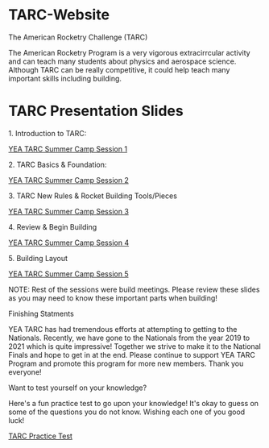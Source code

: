 # TARC-Website
<h> The American Rocketry Challenge (TARC) </h>
<p> The American Rocketry Program is a very vigorous extracirrcular activity and can teach many students about physics and aerospace science. Although TARC can be really competitive, it could help teach many important skills including building.</p>

<h1> TARC Presentation Slides </h1>
<p> 1. Introduction to TARC: </p>
<a href="https://docs.google.com/presentation/d/1wtepb-s_DwCCoto3F6970rQjpYzMOI88xqiHSbGpIro/edit#slide=id.g91d4bf7515_0_0">YEA TARC Summer Camp Session 1 </a>

<p> 2. TARC Basics & Foundation: </p>
<a href="https://docs.google.com/presentation/d/14sYZzmUk07LMfEFIZs4O_IpsVPUA3O6ISAkDrhqlBdQ/edit">YEA TARC Summer Camp Session 2 </a>

<p> 3. TARC New Rules & Rocket Building Tools/Pieces </p>
<a href = "https://docs.google.com/presentation/d/1UmzGxc9CSzW1hsqrMS1FphurXYt_oppbZZwwMpD7WO4/edit#slide=id.g35f391192_00"> YEA TARC Summer Camp Session 3 </a>

<p> 4. Review & Begin Building </p>
<a href = "https://docs.google.com/presentation/d/1EAFGcjW8-oYyQiK7Y62JYRKFDwU9To_6sapx2BcQ4x0/edit#slide=id.g8cdc0c9463_0_4640"> YEA TARC Summer Camp Session 4 </a>

<p> 5. Building Layout </p>
<a href = "https://docs.google.com/presentation/d/1pfeqnfcYNPGXf6wUYQGkJ4L_swWxxUKUJOI96PVpR20/edit#slide=id.ge89fda2472_0_0"> YEA TARC Summer Camp Session 5 </a>

<p3> NOTE: Rest of the sessions were build meetings. Please review these slides as you may need to know these important parts when building! <p3>

<h> Finishing Statments </h>
<p> YEA TARC has had tremendous efforts at attempting to getting to the Nationals. Recently, we have gone to the Nationals from the year 2019 to 2021 which is quite impressive! Together we strive to make it to the National Finals and hope to get in at the end. Please continue to support YEA TARC Program and promote this program for more new members. Thank you everyone! </p>
  
<h> Want to test yourself on your knowledge? </h>
<p> Here's a fun practice test to go upon your knowledge! It's okay to guess on some of the questions you do not know. Wishing each one of you good luck! </p>
<a href = "https://forms.gle/pCNbYzXZombVNTB26"> TARC Practice Test </a>
